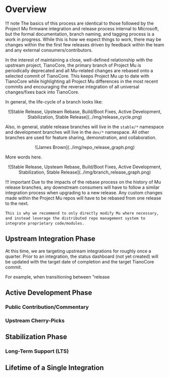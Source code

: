 # Overview

!!! note
    The basics of this process are identical to those followed by the Project Mu firmware integration and release process internal to Microsoft, but the formal documentation, branch naming, and tagging process is a work in progress. While this is how we expect things to work, there may be changes within the the first few releases driven by feedback within the team and any external consumers/contributors.

In the interest of maintaining a close, well-defined relationship with the upstream project, TianoCore, the primary branch of Project Mu is periodically deprecated and all Mu-related changes are rebased onto a selected commit of TianoCore. This keeps Project Mu up to date with TianoCore while highlighting all Project Mu differences in the most recent commits and encouraging the reverse integration of all universal changes/fixes back into TianoCore.

In general, the life-cycle of a branch looks like:

<center>![Stable Release, Upsteam Rebase, Build/Boot Fixes, Active Development, Stabilization, Stable Release](../img/release_cycle.png)</center>

Also, in general, stable release branches will live in the `stable/*` namespace and development branches will live in the `dev/*` namespace. All other branches are used for feature sharing, demonstration, and collaboration.

<center>![James Brown](../img/repo_release_graph.png)</center>

More words here.

<center>![Stable Release, Upsteam Rebase, Build/Boot Fixes, Active Development, Stabilization, Stable Release](../img/branch_release_graph.png)</center>

!!! important
    Due to the impacts of the rebase process on the history of Mu release branches, any downstream consumers will have to follow a similar integration process when upgrading to a new release. Any custom changes made within the Project Mu repos will have to be rebased from one release to the next.
    
    This is why we recommend to only directly modify Mu where necessary, and instead leverage the distributed repo management system to integrate proprietary code/modules.

## Upstream Integration Phase

At this time, we are targeting upstream integrations for roughly once a quarter. Prior to an integration, the status dashboard (not yet created) will be updated with the target date of completion and the target TianoCore commit.

For example, when transitioning between "release

## Active Development Phase

### Public Contribution/Commentary

### Upstream Cherry-Picks

## Stabilization Phase

### Long-Term Support (LTS)

## Lifetime of a Single Integration
